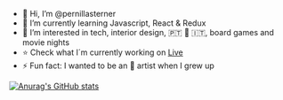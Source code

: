 
- 👋 Hi, I’m @pernillasterner
- 🌱 I’m currently learning Javascript, React & Redux
- 🍿 I’m interested in tech, interior design, 🇵🇹 🫶 🇮🇹, board games and movie nights
- ⭐️ Check what I´m currently working on [Live](https://pernillasterner.netlify.app/)
- ⚡ Fun fact: I wanted to be an 🎤 artist when I grew up


[![Anurag's GitHub stats](https://github-readme-stats.vercel.app/api?pernillasterner=anuraghazra)](https://github.com/anuraghazra/github-readme-stats)
